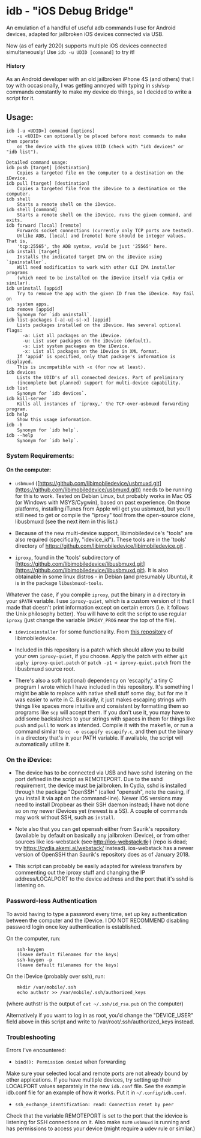# idb - "iOS Debug Bridge"
An emulation of a handful of useful adb commands I use for Android devices,
adapted for jailbroken iOS devices connected via USB.

Now (as of early 2020) supports multiple iOS devices connected simultaneously!
Use `idb -u UDID [command]` to try it!

#### History

As an Android developer with an old jailbroken iPhone 4S (and others) that I
toy with occasionally, I was getting annoyed with typing in `ssh`/`scp`
commands constantly to make my device do things, so I decided to write a
script for it.

## Usage:
````
idb [-u <UDID>] command [options]
    -u <UDID> can optionally be placed before most commands to make them operate
    on the device with the given UDID (check with "idb devices" or "idb list").

Detailed command usage:
idb push [target] [destination]
    Copies a targeted file on the computer to a destination on the iDevice.
idb pull [target] [destination]
    Copies a targeted file from the iDevice to a destination on the computer.
idb shell
    Starts a remote shell on the iDevice.
idb shell [command]
    Starts a remote shell on the iDevice, runs the given command, and exits.
idb forward [local] [remote]
    Forwards socket connections (currently only TCP ports are tested).
    Unlike ADB, [local] and [remote] here should be integer values. That is,
    'tcp:25565', the ADB syntax, would be just '25565' here.
idb install [target]
    Installs the indicated target IPA on the iDevice using `ipainstaller`.
    Will need modification to work with other CLI IPA installer programs
    (which need to be installed on the iDevice itself via Cydia or similar).
idb uninstall [appid]
    Try to remove the app with the given ID from the iDevice. May fail on
    system apps.
idb remove [appid]
    Synonym for `idb uninstall`.
idb list-packages [-a|-u|-s|-x] [appid]
    Lists packages installed on the iDevice. Has several optional flags:
      -a: List all packages on the iDevice.
      -u: List user packages on the iDevice (default).
      -s: List system packages on the iDevice.
      -x: List all packages on the iDevice in XML format.
    If 'appid' is specified, only that package's information is displayed.
    This is incompatible with -x (for now at least).
idb devices
    Lists the UDID's of all connected devices. Part of preliminary
    (incomplete but planned) support for multi-device capability.
idb list
    Synonym for `idb devices`.
idb kill-server
    Kills all instances of 'iproxy,' the TCP-over-usbmuxd forwarding program.
idb help
    Show this usage information.
idb -h
    Synonym for `idb help`.
idb --help
    Synonym for `idb help`.
````
### System Requirements:
#### On the computer:
  * `usbmuxd` ([https://github.com/libimobiledevice/usbmuxd.git](https://github.com/libimobiledevice/usbmuxd.git)) needs to be
running for this to work. Tested on Debian Linux, but probably works in
Mac OS (or Windows with MSYS/Cygwin), based on past experience. On those
platforms, installing iTunes from Apple will get you usbmuxd, but you'll
still need to get or compile the "iproxy" tool from the open-source clone,
libusbmuxd (see the next item in this list.)

  * Because of the new multi-device support, libimobiledevice's "tools" are
  also required (specifically, "idevice_id"). These tools are in the 'tools'
  directory of https://github.com/libimobiledevice/libimobiledevice.git .

  * `iproxy`, found in the 'tools' subdirectory of [https://github.com/libimobiledevice/libusbmuxd.git](https://github.com/libimobiledevice/libusbmuxd.git).
  It is also obtainable in some linux distros - in Debian (and presumably
  Ubuntu), it is in the package `libusbmuxd-tools`.

Whatever the case, if you compile `iproxy`, put the binary in a directory in
your `$PATH` variable. I use `iproxy-quiet`, which is a custom version of it
that I made that doesn't print information except on certain errors (i.e. it
follows the Unix philosophy better). You will have to edit the script to use
regular `iproxy` (just change the variable `IPROXY_PROG` near the top of the
file).

  * `ideviceinstaller` for some functionality. From [this repository](https://github.com/libimobiledevice/ideviceinstaller) of libimobiledevice.

  * Included in this repository is a patch which should allow you to build
your own `iproxy-quiet`, if you choose. Apply the patch with either
`git apply iproxy-quiet.patch` or `patch -p1 < iproxy-quiet.patch` from the
libusbmuxd source root.

  * There's also a soft (optional) dependency on 'escapify,' a tiny C program
I wrote which I have included in this repository.  It's something I might be
able to replace with native shell stuff some day, but for me it was easier to
write in C. Basically, it just makes escaping strings with things like spaces
more intuitive and consistent by formatting them so programs like `scp` will
accept them. If you don't use it, you may have to add some backslashes to your
strings with spaces in them for things like `push` and `pull` to work as
intended. Compile it with the makefile, or run a command similar to
`cc -o escapify escapify.c`, and then put the binary in a directory that's in
your PATH variable. If available, the script will automatically utilize it.

### On the iDevice:
  * The device has to be connected via USB and have sshd listening on the port
defined in the script as REMOTEPORT. Due to the sshd requirement, the device
must be jailbroken. In Cydia, sshd is installed through the package "OpenSSH"
(called "openssh", note the casing, if you install it via apt on the
command-line). Newer iOS versions may need to install Dropbear as their SSH
daemon instead; I have not done so on my newer iDevices yet (newest is a 5S).
A couple of commands may work without SSH, such as `install`.

  * Note also that you can get openssh either from Saurik's repository
(available by default on basically any jailbroken iDevice), or from other
sources like ios-webstack ~~(see http://ios-webstack.tk )~~ (repo is dead; try
https://cydia.akemi.ai/webstack/ instead). ios-webstack has a newer version of
OpenSSH than Saurik's repository does as of January 2018.

  * This script can probably be easily adapted for wireless transfers by
commenting out the iproxy stuff and changing the IP address/LOCALPORT to
the device address and the port that it's sshd is listening on.

### Password-less Authentication
To avoid having to type a password every time, set up key authentication
between the computer and the iDevice. I DO NOT RECOMMEND disabling password
login once key authentication is established.

On the computer, run:
````
    ssh-keygen
    (leave default filenames for the keys)
    ssh-keygen -p
    (leave default filenames for the keys)
````

On the iDevice (probably over ssh), run:
````
    mkdir /var/mobile/.ssh
    echo authstr >> /var/mobile/.ssh/authorized_keys
````

(where authstr is the output of `cat ~/.ssh/id_rsa.pub` on the computer)

Alternatively if you want to log in as root, you'd change the "DEVICE_USER" field
above in this script and write to /var/root/.ssh/authorized_keys instead.

### Troubleshooting

Errors I've encountered:
  * `bind(): Permission denied` when forwarding
  
Make sure your selected local and remote ports are not already bound by other
applications. If you have multiple devices, try setting up their LOCALPORT
values separately in the new `idb.conf` file. See the example idb.conf file for
an example of how it works. Put it in `~/.config/idb.conf`.

  * `ssh_exchange_identification: read: Connection reset by peer`
  
Check that the variable REMOTEPORT is set to the port that the idevice is
listening for SSH connections on it. Also make sure `usbmuxd` is running and
has permissions to access your device (might require a udev rule or similar.)
